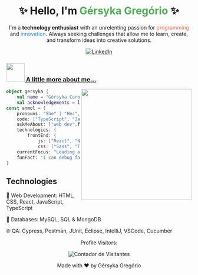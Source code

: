 <!-- Título -->
<h1 align="center">✨ Hello, I'm <span style="color:#4CAF50">Gérsyka Gregório</span> ✨

<!-- Descrição Curta -->
</h1> <p align="center"> I'm a <b>technology enthusiast</b> with an unrelenting passion for <span style="color:#FF6347">programming</span> and <span style="color:#1E90FF">innovation</span>. Always seeking challenges that allow me to learn, create, and transform ideas into creative solutions. </p>

<!-- Ícones de Redes Sociais -->
<p align="center">
  <a href="https://linkedin.com/in/gersyka-gregorio" target="_blank">
    <img src="https://img.shields.io/badge/LinkedIn-Perfil-brightgreen.svg" alt="LinkedIn">

### <img src="https://media.giphy.com/media/VgCDAzcKvsR6OM0uWg/giphy.gif" width="50"> A little more about me... 

<img align="right" width="300" src="https://i.pinimg.com/originals/f3/3b/8b/f33b8b87db4ef18d8bba5dc741ad0f70.gif" />

```kotlin
object gersyka {
    val name = "Gérsyka Carollyne Mendes de Souza Gregório"
    val acknowledgements = listOf("Analista de Teste", "Designer UI/UX")
const anmol = {
    pronouns: "She" | "Her",
    code: ["TypeScript", "Javascript",],
    askMeAbout: ["web dev",front , "UI/UX", "QA"],
    technologies: {
        frontEnd: {
            js: ["React", "Next.js"],
            css: ["Sass", "Tailwind", "Bootstrap"],
    currentFocus: "Leading a way in generative AI innovation",
    funFact: "I can debug faster with loud music playing!"
}
```

<!-- Seção de Tecnologias -->
## Technologies

🚀 Web Development: HTML, CSS, React, JavaScript, TypeScript

💾 Databases: MySQL, SQL & MongoDB

🌐 QA: Cypress, Postman, JUnit, Eclipse, IntelliJ, VSCode, Cucumber





<!-- Contador de Visitantes -->
<p align="center">Profile Visitors:</p>
<p align="center">
  <img src="https://profile-counter.glitch.me/seu-nome/count.svg" alt="Contador de Visitantes">
</p>

<!-- Rodapé Personalizado -->
<p align="center">Made with ❤️ by Gérsyka Gregório</p>







